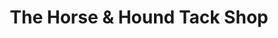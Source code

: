 ---
title: "The Horse & Hound Tack Shop"
url: /paderborn/the-horse-und-hound-tack-shop/
shop: Sport
---